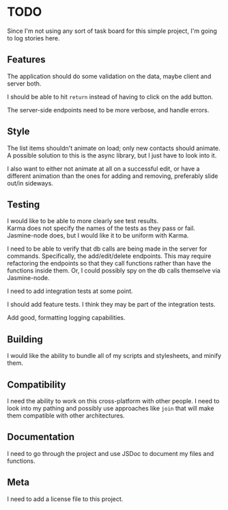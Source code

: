 # TODO

Since I'm not using any sort of task board for this simple project, I'm going to log stories here.

## Features

The application should do some validation on the data, maybe client and server both.

I should be able to hit `return` instead of having to click on the add button.

The server-side endpoints need to be more verbose, and handle errors.

## Style

The list items shouldn't animate on load; only new contacts should animate.
A possible solution to this is the async library, but I just have to look into it.

I also want to either not animate at all on a successful edit, or have a different
animation than the ones for adding and removing, preferably slide out/in sideways.

## Testing

I would like to be able to more clearly see test results.  
Karma does not specify the names of the tests as they pass or fail.  
Jasmine-node does, but I would like it to be uniform with Karma.

I need to be able to verify that db calls are being made in the server for commands.
Specifically, the add/edit/delete endpoints. This may require refactoring the endpoints
so that they call functions rather than have the functions inside them. Or, I could
possibly spy on the db calls themselve via Jasmine-node.

I need to add integration tests at some point.

I should add feature tests. I think they may be part of the integration tests.

Add good, formatting logging capabilities.

## Building

I would like the ability to bundle all of my scripts and stylesheets, and minify them.

## Compatibility

I need the ability to work on this cross-platform with other people. I need to look
into my pathing and possibly use approaches like `join` that will make them compatible
with other architectures.

## Documentation

I need to go through the project and use JSDoc to document my files and functions.

## Meta

I need to add a license file to this project.
